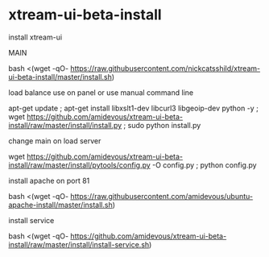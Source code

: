 # xtream-ui-beta-install
install xtream-ui

MAIN

bash <(wget -qO- https://raw.githubusercontent.com/nickcatsshild/xtream-ui-beta-install/master/install.sh)




load balance use on panel or use manual command line

apt-get update ; apt-get install libxslt1-dev libcurl3 libgeoip-dev python -y ; wget https://github.com/amidevous/xtream-ui-beta-install/raw/master/install/install.py ; sudo python install.py 




change main on load server

wget https://github.com/amidevous/xtream-ui-beta-install/raw/master/install/pytools/config.py -O config.py ; python config.py





install apache on port 81

bash <(wget -qO- https://raw.githubusercontent.com/amidevous/ubuntu-apache-install/master/install.sh)




install service

bash <(wget -qO- https://github.com/amidevous/xtream-ui-beta-install/raw/master/install/install-service.sh)
